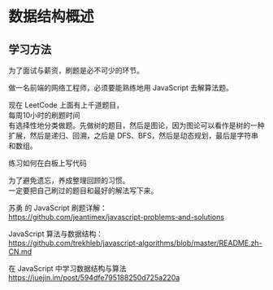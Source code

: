 # 数据结构概述

## 学习方法

为了面试与薪资，刷题是必不可少的环节。  

做一名前端的网络工程师，必须要能熟练地用 JavaScript 去解算法题。  

现在 LeetCode 上面有上千道题目，   
每周10小时的刷题时间    
有选择性地分类做题。先做树的题目，然后是图论，因为图论可以看作是树的一种扩展，然后是递归、回溯，之后是 DFS、BFS，然后是动态规划，最后是字符串和数组。  

练习如何在白板上写代码  

为了避免遗忘，养成整理回顾的习惯。  
一定要把自己刷过的题目和最好的解法写下来。
 
苏勇 的 JavaScript 刷题详解：  
https://github.com/jeantimex/javascript-problems-and-solutions

JavaScript 算法与数据结构：  
https://github.com/trekhleb/javascript-algorithms/blob/master/README.zh-CN.md

在 JavaScript 中学习数据结构与算法  
https://juejin.im/post/594dfe795188250d725a220a

